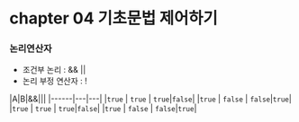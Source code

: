 # chapter 04 기초문법 제어하기
### 논리연산자
- 조건부 논리 : && ||
- 논리 부정 연산자 : !

|A|B|&#38;&#38;|&#124;|
|------|---|---|
|`true` | `true` | `true`|`false`|
|`true` | `false` | `false`|`true`|
|`true` | `true` | `true`|`false`|
|`true` | `false` | `false`|`true`|

